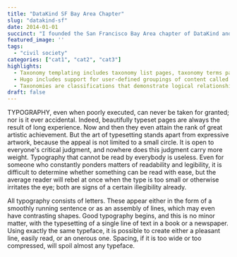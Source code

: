 ```yaml
---
title: "DataKind SF Bay Area Chapter"
slug: "datakind-sf"
date: 2014-01-01
succinct: "I founded the San Francisco Bay Area chapter of DataKind and helped develop sustainable networks and processes. I continue to volunteer and consult with DataKind and the Bay Area chapter."
featured_image: ''
tags:
  - "civil society"
categories: ["cat1", "cat2", "cat3"] 
highlights: 
  - Taxonomy templating includes taxonomy list pages, taxonomy terms pages, and using taxonomies in your single page templates. 
  - Hugo includes support for user-defined groupings of content called taxonomies.
  - Taxonomies are classifications that demonstrate logical relationships between content. See Taxonomies under Content Management if you are unfamiliar with how Hugo leverages this powerful feature.
draft: false
---
```


TYPOGRAPHY, even when poorly executed, can never be taken for granted; nor is it ever accidental. Indeed, beautifully typeset pages are always the result of long experience. Now and then they even attain the rank of great artistic achievement. But the art of typesetting stands apart from expressive artwork, because the appeal is not limited to a small circle. It is open to everyone's critical judgment, and nowhere does this judgment carry more weight. Typography that cannot be read by everybody is useless. Even for someone who constantly ponders matters of readability and legibility, it is difficult to determine whether something can be read with ease, but the average reader will rebel at once when the type is too small or otherwise irritates the eye; both are signs of a certain illegibility already.

All typography consists of letters. These appear either in the form of a smoothly running sentence or as an assembly of lines, which may even have contrasting shapes. Good typography begins, and this is no minor matter, with the typesetting of a single line of text in a book or a newspaper. Using exactly the same typeface, it is possible to create either a pleasant line, easily read, or an onerous one. Spacing, if it is too wide or too compressed, will spoil almost any typeface.
